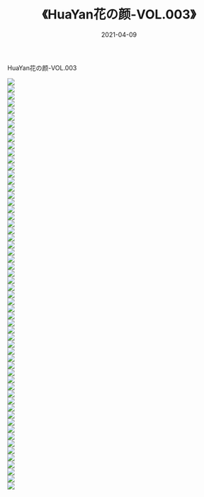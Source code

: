 ﻿---
layout: post
title:  《HuaYan花の颜-VOL.003》
date:   2021-04-09
img: http://img.660000.xyz/Sharelink/网络美图/2021/HuaYan花の颜-VOL.003/000.jpg
categories: [美女, 清纯, 唯美]
---

HuaYan花の颜-VOL.003

  ![](http://img.660000.xyz/Sharelink/网络美图/2021/HuaYan花の颜-VOL.003/001.jpg) <br> ![](http://img.660000.xyz/Sharelink/网络美图/2021/HuaYan花の颜-VOL.003/002.jpg) <br> ![](http://img.660000.xyz/Sharelink/网络美图/2021/HuaYan花の颜-VOL.003/003.jpg) <br> ![](http://img.660000.xyz/Sharelink/网络美图/2021/HuaYan花の颜-VOL.003/004.jpg) <br> ![](http://img.660000.xyz/Sharelink/网络美图/2021/HuaYan花の颜-VOL.003/005.jpg) <br> ![](http://img.660000.xyz/Sharelink/网络美图/2021/HuaYan花の颜-VOL.003/006.jpg) <br> ![](http://img.660000.xyz/Sharelink/网络美图/2021/HuaYan花の颜-VOL.003/007.jpg) <br> ![](http://img.660000.xyz/Sharelink/网络美图/2021/HuaYan花の颜-VOL.003/008.jpg) <br> ![](http://img.660000.xyz/Sharelink/网络美图/2021/HuaYan花の颜-VOL.003/009.jpg) <br> ![](http://img.660000.xyz/Sharelink/网络美图/2021/HuaYan花の颜-VOL.003/010.jpg) <br> ![](http://img.660000.xyz/Sharelink/网络美图/2021/HuaYan花の颜-VOL.003/011.jpg) <br> ![](http://img.660000.xyz/Sharelink/网络美图/2021/HuaYan花の颜-VOL.003/012.jpg) <br> ![](http://img.660000.xyz/Sharelink/网络美图/2021/HuaYan花の颜-VOL.003/013.jpg) <br> ![](http://img.660000.xyz/Sharelink/网络美图/2021/HuaYan花の颜-VOL.003/014.jpg) <br> ![](http://img.660000.xyz/Sharelink/网络美图/2021/HuaYan花の颜-VOL.003/015.jpg) <br> ![](http://img.660000.xyz/Sharelink/网络美图/2021/HuaYan花の颜-VOL.003/016.jpg) <br> ![](http://img.660000.xyz/Sharelink/网络美图/2021/HuaYan花の颜-VOL.003/017.jpg) <br> ![](http://img.660000.xyz/Sharelink/网络美图/2021/HuaYan花の颜-VOL.003/018.jpg) <br> ![](http://img.660000.xyz/Sharelink/网络美图/2021/HuaYan花の颜-VOL.003/019.jpg) <br> ![](http://img.660000.xyz/Sharelink/网络美图/2021/HuaYan花の颜-VOL.003/020.jpg) <br> ![](http://img.660000.xyz/Sharelink/网络美图/2021/HuaYan花の颜-VOL.003/021.jpg) <br> ![](http://img.660000.xyz/Sharelink/网络美图/2021/HuaYan花の颜-VOL.003/022.jpg) <br> ![](http://img.660000.xyz/Sharelink/网络美图/2021/HuaYan花の颜-VOL.003/023.jpg) <br> ![](http://img.660000.xyz/Sharelink/网络美图/2021/HuaYan花の颜-VOL.003/024.jpg) <br> ![](http://img.660000.xyz/Sharelink/网络美图/2021/HuaYan花の颜-VOL.003/025.jpg) <br> ![](http://img.660000.xyz/Sharelink/网络美图/2021/HuaYan花の颜-VOL.003/026.jpg) <br> ![](http://img.660000.xyz/Sharelink/网络美图/2021/HuaYan花の颜-VOL.003/027.jpg) <br> ![](http://img.660000.xyz/Sharelink/网络美图/2021/HuaYan花の颜-VOL.003/028.jpg) <br> ![](http://img.660000.xyz/Sharelink/网络美图/2021/HuaYan花の颜-VOL.003/029.jpg) <br> ![](http://img.660000.xyz/Sharelink/网络美图/2021/HuaYan花の颜-VOL.003/030.jpg) <br> ![](http://img.660000.xyz/Sharelink/网络美图/2021/HuaYan花の颜-VOL.003/031.jpg) <br> ![](http://img.660000.xyz/Sharelink/网络美图/2021/HuaYan花の颜-VOL.003/032.jpg) <br> ![](http://img.660000.xyz/Sharelink/网络美图/2021/HuaYan花の颜-VOL.003/033.jpg) <br> ![](http://img.660000.xyz/Sharelink/网络美图/2021/HuaYan花の颜-VOL.003/034.jpg) <br> ![](http://img.660000.xyz/Sharelink/网络美图/2021/HuaYan花の颜-VOL.003/035.jpg) <br> ![](http://img.660000.xyz/Sharelink/网络美图/2021/HuaYan花の颜-VOL.003/036.jpg) <br> ![](http://img.660000.xyz/Sharelink/网络美图/2021/HuaYan花の颜-VOL.003/037.jpg) <br> ![](http://img.660000.xyz/Sharelink/网络美图/2021/HuaYan花の颜-VOL.003/038.jpg) <br> ![](http://img.660000.xyz/Sharelink/网络美图/2021/HuaYan花の颜-VOL.003/039.jpg) <br> ![](http://img.660000.xyz/Sharelink/网络美图/2021/HuaYan花の颜-VOL.003/040.jpg) <br> ![](http://img.660000.xyz/Sharelink/网络美图/2021/HuaYan花の颜-VOL.003/041.jpg) <br> ![](http://img.660000.xyz/Sharelink/网络美图/2021/HuaYan花の颜-VOL.003/042.jpg) <br> ![](http://img.660000.xyz/Sharelink/网络美图/2021/HuaYan花の颜-VOL.003/043.jpg) <br> ![](http://img.660000.xyz/Sharelink/网络美图/2021/HuaYan花の颜-VOL.003/044.jpg) <br> ![](http://img.660000.xyz/Sharelink/网络美图/2021/HuaYan花の颜-VOL.003/045.jpg) <br> ![](http://img.660000.xyz/Sharelink/网络美图/2021/HuaYan花の颜-VOL.003/046.jpg) <br> ![](http://img.660000.xyz/Sharelink/网络美图/2021/HuaYan花の颜-VOL.003/047.jpg) <br> ![](http://img.660000.xyz/Sharelink/网络美图/2021/HuaYan花の颜-VOL.003/048.jpg) <br> ![](http://img.660000.xyz/Sharelink/网络美图/2021/HuaYan花の颜-VOL.003/049.jpg) <br> ![](http://img.660000.xyz/Sharelink/网络美图/2021/HuaYan花の颜-VOL.003/050.jpg) <br> ![](http://img.660000.xyz/Sharelink/网络美图/2021/HuaYan花の颜-VOL.003/051.jpg) <br> ![](http://img.660000.xyz/Sharelink/网络美图/2021/HuaYan花の颜-VOL.003/052.jpg) <br> ![](http://img.660000.xyz/Sharelink/网络美图/2021/HuaYan花の颜-VOL.003/053.jpg) <br> ![](http://img.660000.xyz/Sharelink/网络美图/2021/HuaYan花の颜-VOL.003/054.jpg) <br> ![](http://img.660000.xyz/Sharelink/网络美图/2021/HuaYan花の颜-VOL.003/055.jpg) <br> ![](http://img.660000.xyz/Sharelink/网络美图/2021/HuaYan花の颜-VOL.003/056.jpg) <br> ![](http://img.660000.xyz/Sharelink/网络美图/2021/HuaYan花の颜-VOL.003/057.jpg) <br> ![](http://img.660000.xyz/Sharelink/网络美图/2021/HuaYan花の颜-VOL.003/058.jpg) <br>
